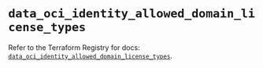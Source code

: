 # `data_oci_identity_allowed_domain_license_types`

Refer to the Terraform Registry for docs: [`data_oci_identity_allowed_domain_license_types`](https://registry.terraform.io/providers/oracle/oci/7.19.0/docs/data-sources/identity_allowed_domain_license_types).
